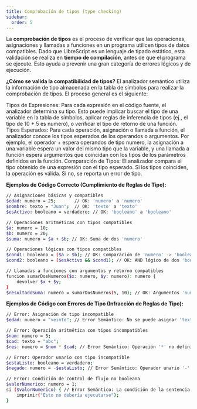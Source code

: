 ```yaml
---
title: Comprobación de tipos (type checking)
sidebar:
  order: 5
---
```

La **comprobación de tipos**  es el proceso de verificar que las operaciones, asignaciones y llamadas a funciones en un programa utilicen tipos de datos compatibles. Dado que LibreScript es un lenguaje de tipado estático, esta validación se realiza en **tiempo de compilación**, antes de que el programa se ejecute. Esto ayuda a prevenir una gran categoría de errores lógicos y de ejecución.

**¿Cómo se valida la compatibilidad de tipos?**
El analizador semántico utiliza la información de tipo almacenada en la tabla de símbolos para realizar la comprobación de tipos. El proceso general es el siguiente:

Tipos de Expresiones: Para cada expresión en el código fuente, el analizador determina su tipo. Esto puede implicar buscar el tipo de una variable en la tabla de símbolos, aplicar reglas de inferencia de tipos (ej., el tipo de 10 + 5 es numero), o verificar el tipo de retorno de una función.
Tipos Esperados: Para cada operación, asignación o llamada a función, el analizador conoce los tipos esperados de los operandos o argumentos. Por ejemplo, el operador + espera operandos de tipo numero, la asignación a una variable espera un valor del mismo tipo que la variable, y una llamada a función espera argumentos que coincidan con los tipos de los parámetros definidos en la función.
Comparación de Tipos: El analizador compara el tipo obtenido de una expresión con el tipo esperado. Si los tipos coinciden, la operación es válida. Si no, se reporta un error de tipo.


**Ejemplos de Código **Correcto** (Cumplimiento de Reglas de Tipo):**

```bash
// Asignaciones básicas y compatibles
$edad: numero = 25;       // OK: 'numero' a 'numero'
$nombre: texto = "Juan";  // OK: 'texto' a 'texto'
$esActivo: booleano = verdadero; // OK: 'booleano' a 'booleano'

// Operaciones aritméticas con tipos compatibles
$a: numero = 10;
$b: numero = 20;
$suma: numero = $a + $b; // OK: Suma de dos 'numero'

// Operaciones lógicas con tipos compatibles
$cond1: booleano = ($a > $b); // OK: Comparación de 'numero' -> 'booleano'
$cond2: booleano = ($esActivo && $cond1); // OK: AND lógico de dos 'booleano'

// Llamadas a funciones con argumentos y retorno compatibles
funcion sumarDosNumeros($x: numero, $y: numero): numero {
    devolver $x + $y;
}
$resultadoSuma: numero = sumarDosNumeros(5, 10); // OK: Argumentos 'numero', retorno 'numero'
```
**Ejemplos de Código con Errores de Tipo (Infracción de Reglas de Tipo):**
```bash
// Error: Asignación de tipo incompatible
$edad: numero = "veinte"; // Error Semántico: No se puede asignar 'texto' a una variable de tipo 'numero'.

// Error: Operación aritmética con tipos incompatibles
$num: numero = 5;
$cad: texto = "abc";
$res: numero = $num * $cad; // Error Semántico: Operación '*' no definida para operandos de tipo 'numero' y 'texto'.

// Error: Operador unario con tipo incompatible
$estaListo: booleano = verdadero;
$negado: numero = -$estaListo; // Error Semántico: Operador unario '-' no definido para operando de tipo 'booleano'.

// Error: Condición de control de flujo no booleana
$valorNumerico: numero = 1;
si ($valorNumerico) { // Error Semántico: La condición de la sentencia 'si' debe ser de tipo 'booleano'.
    imprimir("Esto no debería ejecutarse");
}
```
